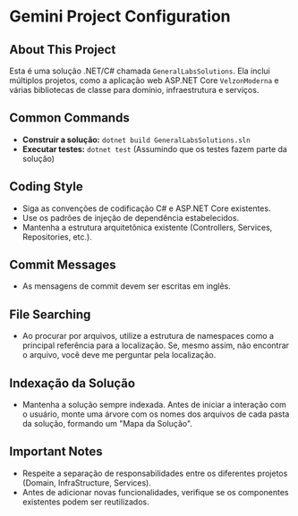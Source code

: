 # Gemini Project Configuration

## About This Project
Esta é uma solução .NET/C# chamada `GeneralLabsSolutions`. Ela inclui múltiplos projetos, como a aplicação web ASP.NET Core `VelzonModerna` e várias bibliotecas de classe para domínio, infraestrutura e serviços.

## Common Commands
- **Construir a solução:** `dotnet build GeneralLabsSolutions.sln`
- **Executar testes:** `dotnet test` (Assumindo que os testes fazem parte da solução)

## Coding Style
- Siga as convenções de codificação C# e ASP.NET Core existentes.
- Use os padrões de injeção de dependência estabelecidos.
- Mantenha a estrutura arquitetônica existente (Controllers, Services, Repositories, etc.).

## Commit Messages
- As mensagens de commit devem ser escritas em inglês.

## File Searching
- Ao procurar por arquivos, utilize a estrutura de namespaces como a principal referência para a localização. Se, mesmo assim, não encontrar o arquivo, você deve me perguntar pela localização.

## Indexação da Solução
- Mantenha a solução sempre indexada. Antes de iniciar a interação com o usuário, monte uma árvore com os nomes dos arquivos de cada pasta da solução, formando um "Mapa da Solução".

## Important Notes
- Respeite a separação de responsabilidades entre os diferentes projetos (Domain, InfraStructure, Services).
- Antes de adicionar novas funcionalidades, verifique se os componentes existentes podem ser reutilizados.
